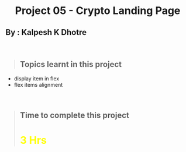 # <center>**Project 05 - Crypto Landing Page**</center>

## **By : Kalpesh K Dhotre**
<br>

> ## Topics learnt in this project
- display item in flex
- flex items alignment 
<br><br><br>

> ## Time to complete this project 
> # <font color="Yellow">**3 Hrs**</font>